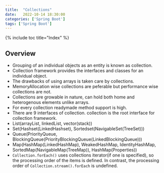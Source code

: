 ```yaml
---
title:  "Collections"
date:   2022-10-14 18:30:00
categories: ['Spring Boot']
tags: ['Spring Boot']
---
```


{% include toc title="Index" %}

## Overview
* Grouping of an individual objects as an entity is known as collection.
* Collection framework provides the interfaces and classes for an individual object.
* The drawbacks of using arrays is taken care by collections.
* MemoryAllocation wise collections are peferable but performance wise collections are not.
* Collections are growable in nature, can hold both home and heterogenous elements unlike arrays.
* For every collection readymade method support is high.
* There are 9 interfaces of collection. collection is the root interface for collection framework.
* List(arrayList, linkedList, vector(stack))
* Set(Hashset(LinkedHashset), Sortedset(NavigableSet(TreeSet)))
* Queue(PriorityQueue, BlockingQueue(PriorityBlockingQueue(LinkedBlockingQueue)))
* Map(HashMap(LinkedHashMap), WeakedHashMap, IdentityHashMap, SortedMap(NavigableMap(TreeMap)), HashMap(Properties))
* `Collection.forEach()` uses collections iterator(if one is specified), so the processing order of the items is defined. In contrast, the processing order of `Collection.stream().forEach` is undefined.
